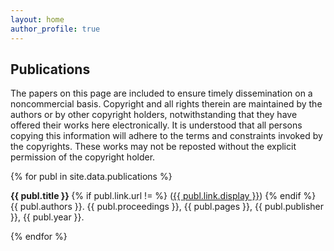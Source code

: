 ```yaml
---
layout: home
author_profile: true
---
```


## Publications

The papers on this page are included to ensure timely dissemination on a noncommercial basis. Copyright and all rights therein are maintained by the authors or by other copyright holders, notwithstanding that they have offered their works here electronically. It is understood that all persons copying this information will adhere to the terms and constraints invoked by the copyrights. These works may not be reposted without the explicit permission of the copyright holder.

{% for publ in site.data.publications %}

  <strong>{{ publ.title }} </strong> {% if publ.link.url != %} (<a href="{{ publ.link.url }}">{{ publ.link.display }}</a>) {% endif %} <br /> 
  {{ publ.authors }}. {{ publ.proceedings }}, {{ publ.pages }}, {{ publ.publisher }}, {{ publ.year }}.


{% endfor %}